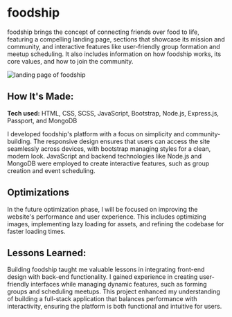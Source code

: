 # foodship
foodship brings the concept of connecting friends over food to life, featuring a compelling landing page, sections that showcase its mission and community, and interactive features like user-friendly group formation and meetup scheduling. It also includes information on how foodship works, its core values, and how to join the community.

![landing page of foodship](https://u.cubeupload.com/rzagramonte/foodship.png)

## How It's Made:

**Tech used:** HTML, CSS, SCSS, JavaScript, Bootstrap, Node.js, Express.js, Passport, and MongoDB

I developed foodship's platform with a focus on simplicity and community-building. The responsive design ensures that users can access the site seamlessly across devices, with bootstrap managing styles for a clean, modern look. JavaScript and backend technologies like Node.js and MongoDB were employed to create interactive features, such as group creation and event scheduling.

## Optimizations

In the future optimization phase, I will be focused on improving the website's performance and user experience. This includes optimizing images, implementing lazy loading for assets, and refining the codebase for faster loading times.

## Lessons Learned:

Building foodship taught me valuable lessons in integrating front-end design with back-end functionality. I gained experience in creating user-friendly interfaces while managing dynamic features, such as forming groups and scheduling meetups. This project enhanced my understanding of building a full-stack application that balances performance with interactivity, ensuring the platform is both functional and intuitive for users.
